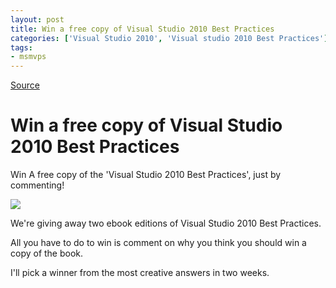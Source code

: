 ```yaml
---
layout: post
title: Win a free copy of Visual Studio 2010 Best Practices
categories: ['Visual Studio 2010', 'Visual studio 2010 Best Practices']
tags:
- msmvps
---
```

[Source](http://blogs.msmvps.com/peterritchie/2012/09/25/win-a-free-copy-of-visual-studio-2010-best-practices/ "Permalink to Win a free copy of Visual Studio 2010 Best Practices")

# Win a free copy of Visual Studio 2010 Best Practices

Win A free copy of the 'Visual Studio 2010 Best Practices', just by commenting!

![][1]

We're giving away two ebook editions of Visual Studio 2010 Best Practices.

All you have to do to win is comment on why you think you should win a copy of the book.

I'll pick a winner from the most creative answers in two weeks.

[1]: http://sphotos-a.ak.fbcdn.net/hphotos-ak-ash3/155273_464358956938327_975219555_n.jpg

